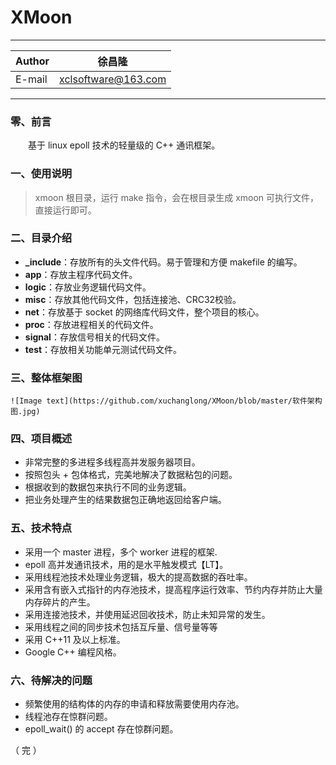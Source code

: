 XMoon
===========================
****
	
|Author|徐昌隆|
|---|---
|E-mail|xclsoftware@163.com


****
### 零、前言
　　基于 linux epoll 技术的轻量级的 C++ 通讯框架。
### 一、使用说明
>xmoon 根目录，运行 make 指令，会在根目录生成 xmoon 可执行文件，直接运行即可。
### 二、目录介绍
   * **_include**：存放所有的头文件代码。易于管理和方便 makefile 的编写。
   * **app**：存放主程序代码文件。
   * **logic**：存放业务逻辑代码文件。
   * **misc**：存放其他代码文件，包括连接池、CRC32校验。
   * **net**：存放基于 socket 的网络库代码文件，整个项目的核心。
   * **proc**：存放进程相关的代码文件。
   * **signal**：存放信号相关的代码文件。
   * **test**：存放相关功能单元测试代码文件。
### 三、整体框架图
    ![Image text](https://github.com/xuchanglong/XMoon/blob/master/软件架构图.jpg)
### 四、项目概述
   * 非常完整的多进程多线程高并发服务器项目。
   * 按照包头 + 包体格式，完美地解决了数据粘包的问题。
   * 根据收到的数据包来执行不同的业务逻辑。
   * 把业务处理产生的结果数据包正确地返回给客户端。
### 五、技术特点
   * 采用一个 master 进程，多个 worker 进程的框架.
   * epoll 高并发通讯技术，用的是水平触发模式【LT】。
   * 采用线程池技术处理业务逻辑，极大的提高数据的吞吐率。
   * 采用含有嵌入式指针的内存池技术，提高程序运行效率、节约内存并防止大量内存碎片的产生。
   * 采用连接池技术，并使用延迟回收技术，防止未知异常的发生。
   * 采用线程之间的同步技术包括互斥量、信号量等等
   * 采用 C++11 及以上标准。
   * Google C++ 编程风格。
### 六、待解决的问题
   * 频繁使用的结构体的内存的申请和释放需要使用内存池。
   * 线程池存在惊群问题。
   * epoll_wait() 的 accept 存在惊群问题。

（ 完 ）